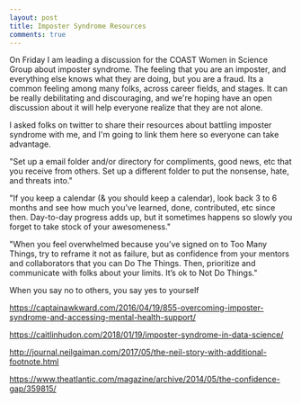```yaml
---
layout: post
title: Imposter Syndrome Resources
comments: true
---
```


On Friday I am leading a discussion for the COAST Women in Science Group about imposter syndrome. The feeling that you are an imposter, and everything else knows what they are doing, but you are a fraud. Its a common feeling among many folks, across career fields, and stages. It can be really debilitating and discouraging, and we're hoping have an open discussion about it will help everyone realize that they are not alone. 

I asked folks on twitter to share their resources about battling imposter syndrome with me, and I'm going to link them here so everyone can take advantage. 

"Set up a email folder and/or directory for compliments, good news, etc that you receive from others. Set up a different folder to put the nonsense, hate, and threats into."

"If you keep a calendar (& you should keep a calendar), look back 3 to 6 months and see how much you’ve learned, done, contributed, etc since then. Day-to-day progress adds up, but it sometimes happens so slowly you forget to take stock of your awesomeness."

"When you feel overwhelmed because you’ve signed on to Too Many Things, try to reframe it not as failure, but as confidence from your mentors and collaborators that you can Do The Things. Then, prioritize and communicate with folks about your limits. It’s ok to Not Do Things."

When you say no to others, you say yes to yourself

https://captainawkward.com/2016/04/19/855-overcoming-imposter-syndrome-and-accessing-mental-health-support/

https://caitlinhudon.com/2018/01/19/imposter-syndrome-in-data-science/

http://journal.neilgaiman.com/2017/05/the-neil-story-with-additional-footnote.html

https://www.theatlantic.com/magazine/archive/2014/05/the-confidence-gap/359815/
